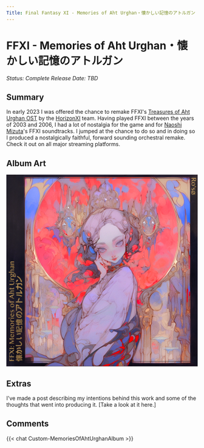 ```yaml
---
Title: Final Fantasy XI - Memories of Aht Urghan・懐かしい記憶のアトルガン
---
```

# FFXI - Memories of Aht Urghan・懐かしい記憶のアトルガン
*Status: Complete
Release Date: TBD*

## Summary
In early 2023 I was offered the chance to remake FFXI's [Treasures of Aht Urghan OST](https://www.discogs.com/release/10603706-Naoshi-Mizuta-Nobuo-Uematsu-Final-Fantasy-XI-Treasures-Of-Aht-Urhgan-Original-Soundtrack-ファイ) by the [HorizonXI](https://horizonxi.com) team. Having played FFXI between the years of 2003 and 2006, I had a lot of nostalgia for the game and for [Naoshi Mizuta](https://en.wikipedia.org/wiki/Naoshi_Mizuta)'s FFXI soundtracks. I jumped at the chance to do so and in doing so I produced a nostalgically faithful, forward sounding orchestral remake. Check it out on all major streaming platforms.

## Album Art
![MoAU Album Art](MoAU-Album-Art.png)

## Extras
I've made a post describing my intentions behind this work and some of the thoughts that went into producing it. [Take a look at it here.]

## Comments
{{< chat Custom-MemoriesOfAhtUrghanAlbum >}}